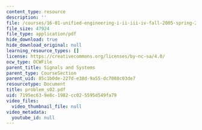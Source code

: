 ```yaml
---
content_type: resource
description: ''
file: /courses/16-01-unified-engineering-i-ii-iii-iv-fall-2005-spring-2006/7195ec639e8c1982cc025595d549fa79_problem_s02.pdf
file_size: 47924
file_type: application/pdf
hide_download: true
hide_download_original: null
learning_resource_types: []
license: https://creativecommons.org/licenses/by-nc-sa/4.0/
ocw_type: OCWFile
parent_title: Signals and Systems
parent_type: CourseSection
parent_uid: 85c1b0de-227d-e38d-9a55-dc7008c03de7
resourcetype: Document
title: problem_s02.pdf
uid: 7195ec63-9e8c-1982-cc02-5595d549fa79
video_files:
  video_thumbnail_file: null
video_metadata:
  youtube_id: null
---
```


